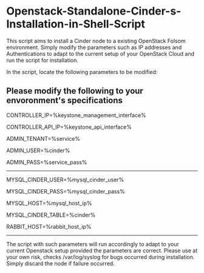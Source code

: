 Openstack-Standalone-Cinder-s-Installation-in-Shell-Script
==========================================================

This script aims to install a Cinder node to a existing OpenStack Folsom environment.
Simply modify the parameters such as IP addresses and Authentications to adapt to the current setup of your OpenStack Cloud and run the script for installation.

In the script, locate the following parameters to be modified:

Please modify the following to your envoronment's specifications
--------------------------------------------------
CONTROLLER_IP=%keystone_management_interface%

CONTROLLER_API_IP=%keystone_api_interface%

ADMIN_TENANT=%service%

ADMIN_USER=%cinder%

ADMIN_PASS=%service_pass%

--------------------------------------------------

MYSQL_CINDER_USER=%mysql_cinder_user%

MYSQL_CINDER_PASS=%mysql_cinder_pass%

MYSQL_HOST=%mysql_host_ip%

MYSQL_CINDER_TABLE=%cinder%

RABBIT_HOST=%rabbit_host_ip%

-------------------------------------------------

The script with such parameters will run accordingly to adapt to your current Openstack setup provided the parameters are correct.
Please use at your own risk, checks /var/log/syslog for bugs occurred during installation. Simply discard the node if failure occurred.
